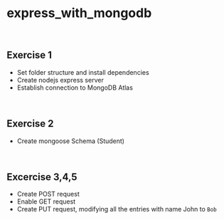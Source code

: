 # express_with_mongodb

<br />

## Exercise 1
- Set folder structure and install dependencies
- Create nodejs express server
- Establish connection to MongoDB Atlas

<br />

## Exercise 2
- Create mongoose Schema (Student)

<br />

## Excercise 3,4,5
- Create POST request
- Enable GET request
- Create PUT request, modifying all the entries with name John to  ```Bob```

<br />
